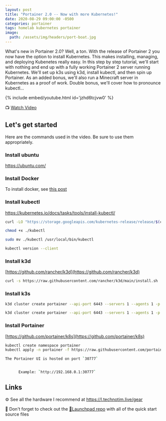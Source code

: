 ```yaml
---
layout: post
title: "Portainer 2.0 -- Now with more Kubernetes!"
date: 2020-08-29 09:00:00 -0500
categories: portainer
tags: homelab kubernetes portainer
image:
  path: /assets/img/headers/port-boat.jpg
---
```


What's new in Portainer 2.0?  Well, a ton.  With the release of Portainer 2 you now have the option to install Kubernetes.  This makes installing, managing, and deploying Kubenetes really easy.  In this step by step tutorial, we'll start with nothing and end up with a fully working Portainer 2 server running Kubernetes.  We'll set up k3s using k3d, install kubectl, and then spin up Portainer.  As an added bonus, we'll also run a Minecraft server in Kubernetes as a proof of work.  Double bonus, we'll cover how to pronounce kubectl...

{% include embed/youtube.html id='jzhd6tcjvw0' %}

📺 [Watch Video](https://www.youtube.com/watch?v=jzhd6tcjvw0)

## Let's get started

Here are the commands used in the video.  Be sure to use them appropriately.

### Install ubuntu

<https://ubuntu.com/>

### Install Docker

To install docker, see [this post](/posts/docker-compose-install/)

### Install kubectl

<https://kubernetes.io/docs/tasks/tools/install-kubectl/>

```bash
curl -LO "https://storage.googleapis.com/kubernetes-release/release/$(curl -s https://storage.googleapis.com/kubernetes-release/release/stable.txt)/bin/linux/amd64/kubectl"
```

```bash
chmod +x ./kubectl
```

```bash
sudo mv ./kubectl /usr/local/bin/kubectl
```

```bash
kubectl version --client
```

### Install k3d

[https://github.com/rancher/k3d](https://github.com/rancher/k3d)

```bash
curl -s https://raw.githubusercontent.com/rancher/k3d/main/install.sh | bash
```

### Install k3s

```bash
k3d cluster create portainer --api-port 6443 --servers 1 --agents 1 -p "30000-32767:30000-32767@server:0"
```

```bash
k3d cluster create portainer --api-port 6443 --servers 1 --agents 1 -p "30000-32767:30000-32767@server:0"
```

### Install Portainer

[https://github.com/portainer/k8s](https://github.com/portainer/k8s)

```bash
kubectl create namespace portainer
kubectl apply -n portainer -f https://raw.githubusercontent.com/portainer/k8s/master/deploy/manifests/portainer/portainer.yaml
```

```bash
The Portainer UI is hosted on port `30777`


      Example: `http://192.168.0.1:30777`
```

## Links

⚙️ See all the hardware I recommend at <https://l.technotim.live/gear>

🚀 Don't forget to check out the [🚀Launchpad repo](https://l.technotim.live/quick-start) with all of the quick start source files
